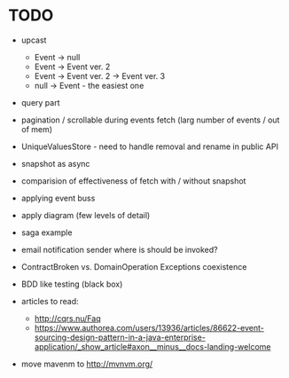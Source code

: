 # TODO

* upcast
    * Event -> null
    * Event -> Event ver. 2
    * Event -> Event ver. 2 -> Event ver. 3
    * null -> Event - the easiest one
    
    
* query part

* pagination / scrollable during events fetch (larg number of events / out of mem)
* UniqueValuesStore - need to handle removal and rename in public API
* snapshot as async
* comparision of effectiveness of fetch with / without snapshot
* applying event buss 
* apply diagram (few levels of detail)
* saga example
* email notification sender where is should be invoked?
* ContractBroken vs. DomainOperation Exceptions coexistence 
* BDD like testing (black box)

* articles to read:
    * http://cqrs.nu/Faq
    * https://www.authorea.com/users/13936/articles/86622-event-sourcing-design-pattern-in-a-java-enterprise-application/_show_article#axon__minus__docs-landing-welcome

* move mavenm to http://mvnvm.org/
